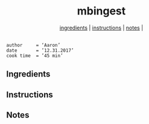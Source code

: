 <h1 align="center">mbingest</h1>

<div align="center">
  <a href=“#ingredients”>ingredients</a> | 
  <a href=“#instructions”>instructions</a> | 
  <a href=“#notes”>notes</a> | 
</div>
<br>

```
author     = ‘Aaron’
date       = ’12.31.2017’
cook time  = ’45 min’
```

## Ingredients

## Instructions

## Notes

